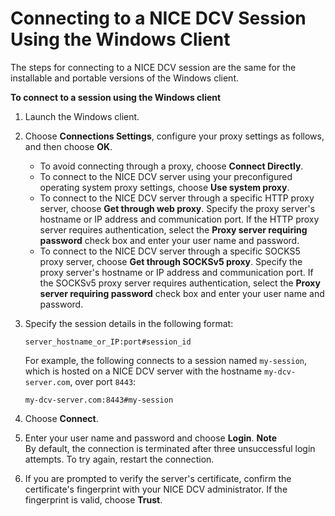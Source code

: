 # Connecting to a NICE DCV Session Using the Windows Client<a name="using-connecting-win"></a>

The steps for connecting to a NICE DCV session are the same for the installable and portable versions of the Windows client\.

**To connect to a session using the Windows client**

1. Launch the Windows client\.

1. Choose **Connections Settings**, configure your proxy settings as follows, and then choose **OK**\.
   + To avoid connecting through a proxy, choose **Connect Directly**\.
   + To connect to the NICE DCV server using your preconfigured operating system proxy settings, choose **Use system proxy**\.
   + To connect to the NICE DCV server through a specific HTTP proxy server, choose **Get through web proxy**\. Specify the proxy server's hostname or IP address and communication port\. If the HTTP proxy server requires authentication, select the **Proxy server requiring password** check box and enter your user name and password\.
   + To connect to the NICE DCV server through a specific SOCKS5 proxy server, choose **Get through SOCKSv5 proxy**\. Specify the proxy server's hostname or IP address and communication port\. If the SOCKSv5 proxy server requires authentication, select the **Proxy server requiring password** check box and enter your user name and password\.

1. Specify the session details in the following format:

   ```
   server_hostname_or_IP:port#session_id
   ```

   For example, the following connects to a session named `my-session`, which is hosted on a NICE DCV server with the hostname `my-dcv-server.com`, over port `8443`:

   ```
   my-dcv-server.com:8443#my-session
   ```

1. Choose **Connect**\.

1. Enter your user name and password and choose **Login**\.
**Note**  
By default, the connection is terminated after three unsuccessful login attempts\. To try again, restart the connection\.

1. If you are prompted to verify the server's certificate, confirm the certificate's fingerprint with your NICE DCV administrator\. If the fingerprint is valid, choose **Trust**\.